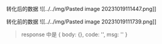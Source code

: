 转化后的数据
![[../../img/Pasted image 20231019111447.png]]

转化前的数据
![[../../img/Pasted image 20231019111739.png]]
> response 中是 {
> 	body: {},
> 	code: '',
> 	msg: ''
> }